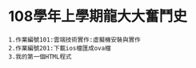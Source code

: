 # 108學年上學期龍大大奮鬥史

```
1.作業編號101:雲端技術實作:虛擬機安裝與實作
2.作業編號201:下載ios檔匯成ova檔
3.我的第一個HTML程式

```
##

###

####

#####

######
